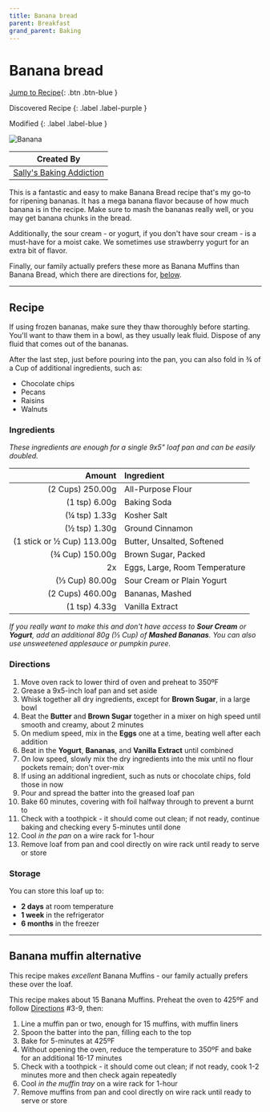 ```yaml
---
title: Banana bread
parent: Breakfast
grand_parent: Baking
---
```


# Banana bread

[Jump to Recipe](#recipe){: .btn .btn-blue }

Discovered Recipe
{: .label .label-purple }

Modified
{: .label .label-blue }

![Banana](img/banana-bread.gif)

|             Created By             |
| :--------------------------------: |
| [Sally's Baking Addiction][source] |

This is a fantastic and easy to make Banana Bread recipe that's my go-to for ripening bananas. It has a mega banana
flavor because of how much banana is in the recipe. Make sure to mash the bananas really well, or you may get banana
chunks in the bread.

Additionally, the sour cream - or yogurt, if you don't have sour cream - is a must-have for a moist cake. We sometimes
use strawberry yogurt for an extra bit of flavor.

Finally, our family actually prefers these more as Banana Muffins than Banana Bread, which there are directions for,
[below](#banana-muffin-alternative).

---

## Recipe

If using frozen bananas, make sure they thaw thoroughly before starting. You'll want to thaw them in a bowl, as they
usually leak fluid. Dispose of any fluid that comes out of the bananas.

After the last step, just before pouring into the pan, you can also fold in ¾ of a Cup of additional ingredients, such
as:

- Chocolate chips
- Pecans
- Raisins
- Walnuts

### Ingredients

_These ingredients are enough for a single 9x5" loaf pan and can be easily doubled._

<!-- vale Google.Parens = NO -->

|                     Amount | Ingredient                              |
| -------------------------: | :-------------------------------------- |
|           (2 Cups) 250.00g | All-Purpose Flour                       |
|              (1 tsp) 6.00g | Baking Soda                             |
|              (¼ tsp) 1.33g | Kosher Salt                             |
|              (½ tsp) 1.30g | Ground Cinnamon                         |
| (1 stick or ½ Cup) 113.00g | Butter, Unsalted, Softened |
|            (¾ Cup) 150.00g | Brown Sugar, Packed                     |
|                         2x | Eggs, Large, Room Temperature           |
|             (⅓ Cup) 80.00g | Sour Cream or Plain Yogurt              |
|           (2 Cups) 460.00g | Bananas, Mashed                         |
|              (1 tsp) 4.33g | Vanilla Extract                         |

_If you really want to make this and don't have access to **Sour Cream** or **Yogurt**, add an additional 80g (⅓ Cup) of
**Mashed Bananas**. You can also use unsweetened applesauce or pumpkin puree._

<!-- vale Google.Parens = YES -->

### Directions

1. Move oven rack to lower third of oven and preheat to 350ºF
2. Grease a 9x5-inch loaf pan and set aside
3. Whisk together all dry ingredients, except for **Brown Sugar**, in a large bowl
4. Beat the **Butter** and **Brown Sugar** together in a mixer on high speed until smooth and creamy, about 2 minutes
5. On medium speed, mix in the **Eggs** one at a time, beating well after each addition
6. Beat in the **Yogurt**, **Bananas**, and **Vanilla Extract** until combined
7. On low speed, slowly mix the dry ingredients into the mix until no flour pockets remain; don't over-mix
8. If using an additional ingredient, such as nuts or chocolate chips, fold those in now
9. Pour and spread the batter into the greased loaf pan
10. Bake 60 minutes, covering with foil halfway through to prevent a burnt to
11. Check with a toothpick - it should come out clean; if not ready, continue baking and checking every 5-minutes until done
12. Cool _in the pan_ on a wire rack for 1-hour
13. Remove loaf from pan and cool directly on wire rack until ready to serve or store

### Storage

You can store this loaf up to:

- **2 days** at room temperature
- **1 week** in the refrigerator
- **6 months** in the freezer

---

## Banana muffin alternative

This recipe makes _excellent_ Banana Muffins - our family actually prefers these over the loaf.

This recipe makes about 15 Banana Muffins. Preheat the oven to 425ºF and follow [Directions](#directions) #3-9, then:

1. Line a muffin pan or two, enough for 15 muffins, with muffin liners
2. Spoon the batter into the pan, filling each to the top
3. Bake for 5-minutes at 425ºF
4. Without opening the oven, reduce the temperature to 350ºF and bake for an additional 16-17 minutes
5. Check with a toothpick - it should come out clean; if not ready, cook 1-2 minutes more and then check again repeatedly
6. Cool _in the muffin tray_ on a wire rack  for 1-hour
7. Remove muffins from pan and cool directly on wire rack until ready to serve or store

<!-- Link References -->

[source]: https://sallysbakingaddiction.com/best-banana-bread-recipe/
